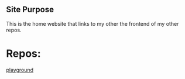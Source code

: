 ## Site Purpose
This is the home website that links to my other the frontend of my other repos.

# Repos:
[playground](/playground)
